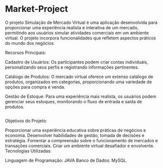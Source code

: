 # Market-Project

O projeto Simulação de Mercado Virtual é uma aplicação desenvolvida para proporcionar uma experiência realista e  interativa de um mercado, permitindo aos usuários simular atividades comerciais em um ambiente virtual. O projeto incorpora funcionalidades que refletem aspectos práticos do mundo dos negócios.

Recursos Principais:

Cadastro de Usuários: 
Os participantes podem criar contas individuais, personalizando seus perfis e registrando informações pertinentes.

Catálogo de Produtos: 
O mercado virtual oferece um extenso catálogo de produtos, organizados em categorias, proporcionando uma variedade de opções para compra e venda.

Gestão de Estoque: 
Para uma experiência mais realista, os usuários podem gerenciar seus estoques, monitorando o fluxo de entrada e saída de produtos.

##

Objetivos do Projeto:

Proporcionar uma experiência educativa sobre práticas de negócios e economia.
Desenvolver habilidades de gestão, tomada de decisões e estratégia.
Fomentar a compreensão sobre o funcionamento de mercados e transações comerciais.
Criar um ambiente virtual desafiador e envolvente.
Tecnologias Utilizadas:

Linguagem de Programação: JAVA
Banco de Dados: MySQL
